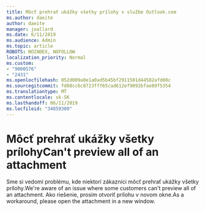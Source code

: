 ```yaml
---
title: Môcť prehrať ukážky všetky prílohy v službe Outlook.com
ms.author: daeite
author: daeite
manager: joallard
ms.date: 6/11/2019
ms.audience: Admin
ms.topic: article
ROBOTS: NOINDEX, NOFOLLOW
localization_priority: Normal
ms.custom:
- "9000576"
- "2431"
ms.openlocfilehash: 052d009a0e1a0ad5b45bf2911501d44582afd00c
ms.sourcegitcommit: fd08cc6c8723fff65cad612ef9092bfae89f5354
ms.translationtype: MT
ms.contentlocale: sk-SK
ms.lasthandoff: 06/11/2019
ms.locfileid: "34859300"
---
```

# <a name="cant-preview-all-of-an-attachment"></a><span data-ttu-id="aa257-102">Môcť prehrať ukážky všetky prílohy</span><span class="sxs-lookup"><span data-stu-id="aa257-102">Can't preview all of an attachment</span></span>

<span data-ttu-id="aa257-103">Sme si vedomí problému, kde niektorí zákazníci môcť prehrať ukážky všetky prílohy.</span><span class="sxs-lookup"><span data-stu-id="aa257-103">We're aware of an issue where some customers can't preview all of an attachment.</span></span> <span data-ttu-id="aa257-104">Ako riešenie, prosím otvoriť prílohu v novom okne.</span><span class="sxs-lookup"><span data-stu-id="aa257-104">As a workaround, please open the attachment in a new window.</span></span>